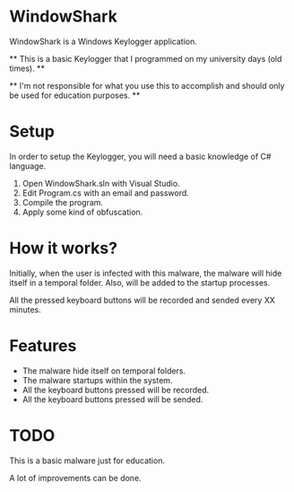 # WindowShark

WindowShark is a Windows Keylogger application. 

** This is a basic Keylogger that I programmed on my university days (old times). **

** I'm not responsible for what you use this to accomplish and should only be used for education purposes. **

# Setup

In order to setup the Keylogger, you will need a basic knowledge of C# language.

1. Open WindowShark.sln with Visual Studio.
2. Edit Program.cs with an email and password.
3. Compile the program.
4. Apply some kind of obfuscation.

# How it works?

Initially, when the user is infected with this malware, the malware will hide itself in a temporal folder. Also, will be added to the startup processes.

All the pressed keyboard buttons will be recorded and sended every XX minutes.

# Features

* The malware hide itself on temporal folders.
* The malware startups within the system.
* All the keyboard buttons pressed will be recorded.
* All the keyboard buttons pressed will be sended.

# TODO

This is a basic malware just for education.

A lot of improvements can be done.
